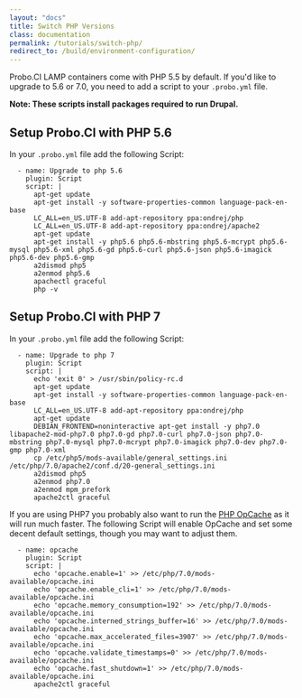 ```yaml
---
layout: "docs"
title: Switch PHP Versions
class: documentation
permalink: /tutorials/switch-php/
redirect_to: /build/environment-configuration/
---
```

Probo.CI LAMP containers come with PHP 5.5 by default. If you'd like to upgrade to 5.6 or 7.0, you need to add a script to your `.probo.yml` file.

**Note: These scripts install packages required to run Drupal.**

## Setup Probo.CI with PHP 5.6

In your `.probo.yml` file add the following Script:

```
  - name: Upgrade to php 5.6
    plugin: Script
    script: |
      apt-get update
      apt-get install -y software-properties-common language-pack-en-base
      LC_ALL=en_US.UTF-8 add-apt-repository ppa:ondrej/php
      LC_ALL=en_US.UTF-8 add-apt-repository ppa:ondrej/apache2
      apt-get update
      apt-get install -y php5.6 php5.6-mbstring php5.6-mcrypt php5.6-mysql php5.6-xml php5.6-gd php5.6-curl php5.6-json php5.6-imagick php5.6-dev php5.6-gmp
      a2dismod php5
      a2enmod php5.6
      apachectl graceful
      php -v
```

## Setup Probo.CI with PHP 7

In your `.probo.yml` file add the following Script:

```
  - name: Upgrade to php 7
    plugin: Script
    script: |
      echo 'exit 0' > /usr/sbin/policy-rc.d
      apt-get update
      apt-get install -y software-properties-common language-pack-en-base
      LC_ALL=en_US.UTF-8 add-apt-repository ppa:ondrej/php
      apt-get update
      DEBIAN_FRONTEND=noninteractive apt-get install -y php7.0 libapache2-mod-php7.0 php7.0-gd php7.0-curl php7.0-json php7.0-mbstring php7.0-mysql php7.0-mcrypt php7.0-imagick php7.0-dev php7.0-gmp php7.0-xml
      cp /etc/php5/mods-available/general_settings.ini /etc/php/7.0/apache2/conf.d/20-general_settings.ini
      a2dismod php5
      a2enmod php7.0
      a2enmod mpm_prefork
      apache2ctl graceful
```

If you are using PHP7 you probably also want to run the [PHP OpCache](http://php.net/manual/en/book.opcache.php) as it will run much faster. The following Script will enable OpCache and set some decent default settings, though you may want to adjust them.

```
  - name: opcache
    plugin: Script
    script: |
      echo 'opcache.enable=1' >> /etc/php/7.0/mods-available/opcache.ini
      echo 'opcache.enable_cli=1' >> /etc/php/7.0/mods-available/opcache.ini
      echo 'opcache.memory_consumption=192' >> /etc/php/7.0/mods-available/opcache.ini
      echo 'opcache.interned_strings_buffer=16' >> /etc/php/7.0/mods-available/opcache.ini
      echo 'opcache.max_accelerated_files=3907' >> /etc/php/7.0/mods-available/opcache.ini
      echo 'opcache.validate_timestamps=0' >> /etc/php/7.0/mods-available/opcache.ini
      echo 'opcache.fast_shutdown=1' >> /etc/php/7.0/mods-available/opcache.ini
      apache2ctl graceful
```
